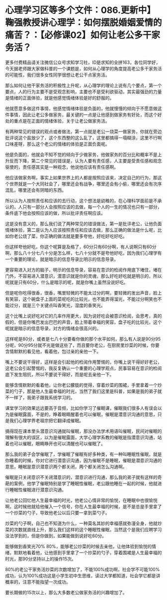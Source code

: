 # 心理学习区等多个文件：086.更新中】鞠强教授讲心理学：如何摆脱婚姻爱情的痛苦？：【必修课02】如何让老公多干家务活？

更多付费精品请关注微信公众号求知学习社，ID是求知的全拼163，各位同学好，今天据老师跟大家做科普的一个课题是，如何从心理学的角度提高老公多干家务活的可能性，我们很多女性同学很想让老公干点家务活。

那么如何让他干家务活的积极性上升呢，从心理学的理论上说有几个要点，第一个要点，人的行为主要不是受观念影响，主要也不是受利欲驱动，其实最强劲的力量是情绪的正面体验，就是他感觉情绪体验是好的舒服的。

他就愿意多做这件事情，他感觉情绪体验是负面的，他就慢慢的倾向于不愿意做这件事情，因此让老公多做家务，最关键的一点是让他感到做家务有好处，而这个好处的重点是在正面的情绪体验，关于让老公做家务活。

有两种常见的错误的观点或者做法，第一点就是老公一烧菜一做家务，你就在旁边批评说这个盐放少了，这个东西整的这么乱了，这里都搞得一塌糊涂，这里不行啊 口味差呀，那么这个老公的情绪的体验是正面负面呢。

他是负面的，他就会不知不觉的倾向于少做家务，他做家务的百分比和概率不是上升反而下降，第二个常见的错误是，认为人要有责任感，人主要是受责任感和观念驱使的，责任感其实是一种观念，他说他应该有责任感啊。

他应该做家务啊，事实上如果世界上的人都是按照应该来，决定自己的行为，那这个世界就是一个大同社会了，哪里还会有战争，哪里还会有小偷，哪里还会有次序混乱，哪里还会有阴暗的东西。

所以认为人按照责任和应该的去行动，这个想法是幼稚的，在心理科学面前是不承认的，人只有一部分人会按照应该的去做，每一个人的一生的情况也只有一部分，条件底下他会按照应该的做，所以批评责任啊应该。

这是没有意义的，那么我们说了两种常见的错误做法，第一是批评老公，让他负面情绪体验，第二是认为人应该按照责任和应该去做，那么正确的做法是什么呢，比如你老公烧了菜，你正确的做法就是要多夸他，好吃好吃好吃。

你这样夸他好吃，你这个呢算是及格了，60分只有60分啊，有人说啊只有60分啊，那么八十分七八十分是怎么样，七八十分就不是夸他好吃，因为我们心理学有一个重要的理论，就是暗示的信息导录比明示的信息导录。

更容易进入对方的脑子，明示的信息导录，容易在意识的检阅作用底下堵住，堵在门外，不容易进入潜意识，潜意识就是你的灵魂，那么好吃好吃就是明示的，所以呢就是只有60分，什么是暗示的呢，就是你嘴上虽然没说好吃。

但是呢你吃得很香，很香，嘴里轻微的不能太过分的啊，要轻微的发出声音，脸上有笑容，这个碗盘子上面的菜呢吃的比较光，也不能弄得溜光，不能过分啊笑也不能过分，就是三个关键点叫香笑光，湿度的香笑光。

这个比嘴上说好吃对它的几率作用更大，因为说好吃会被意识检阅，会思考，真的假的，但是你嘴巴发出巴巴的声音，脸上带着幸福的笑容，盘子吃的比较光，这个呢就是暗示的信息导录，对方的情绪会很高兴的。

这样呢是80分，或者是七八十分要看你做的那个水平如何，那么有人说是90分95分呢，90分95分就不光是做这些了，而且要你老公，在厨房里炒菜的时候，你要含情默默的看见他，看着他，包过亲的亲他一下。

嘴上不要说干得好，这样是会引起他的检阅作用警惕的，你嘴上说干得好好老公，这老公会引起警惕的，我反复确认一个重要的心理学观点，民事容易在意识的检阅底下发生阻抗，所以不要说干得好，而是呢去亲他一下。

能够含情默默的看着他，让你老公朦胧的觉得，穿着炒菜的围裙，手里拿着一个炒菜的勺子，那是他人生最幸福的时光，当然了我们这里是科普，如果是我的弟子就不一样了，我弟子跟我系统学习的。

课堂学习的效果远远要高于音频，比如你学习了催眠课，催眠我们很多人有误会以为是催眠露面，不是的，睁着眼睛醒着也可以催眠，催眠是潜意识沟通的意思，只是我们心理学界老祖宗把它翻译成催眠。

搞得现在课本里头潜意识沟通就叫催眠，那没办法学术用语叫催眠，民间对催眠的理解有很大的误区，以为是催眠露面，大学心理学系教的催眠是指潜意识沟通，站着也可以催眠，眼睛睁开也可以清醒也可以催眠了。

那么我的弟子会学催眠了，学催眠了催眠有好多种类，有一种叫睡眠性催眠，就是你睡着的时候，你对它进行潜意识沟通，因为催眠不是睡眠，催眠是潜意识沟通的意思，睡眠是意识潜意识两个都关闭，两个都关闭怎么沟通啊。

催眠是只关闭意识不关闭潜意识的，潜意识进行沟通，那么我的弟子就有这样的奇葩的案例，他学了催眠特别是学了睡眠性催眠，老公跟他睡在一起的时候，他就进行睡眠性催眠进行潜意识沟通。

让他老公回忆他人生最幸福的时光，他老公心情非常的愉悦，在睡眠中也很愉悦啊，这时候他就给他催入一个信号，你在人生最幸福的时候，是不是总是手里拿了一个炒菜的勺子，导致他老公以后只要一拿到菜勺子。

炒菜的勺子啊，自己也不知道为什么，一种莫名其妙的幸福感就弥漫全身，他就炒菜的次数就直线上升，那么我们这样的这个睡眠性催眠，当然这个是我们应聘学习没法学到的，但是你做到，如果能做到说好吃60分。

能够做到香笑光70% 80%，能够老公炒菜的时候去亲他，让他体验到愉悦的情绪，默默地看着他，让他感到手里拿了一个炒菜的勺子，穿着围裙是人生最幸福的时光，那90分坚持以上的操作15次。

80%的老公干家务活炒菜的次数增加了，不能100%成功啊，社会学不可能100%成功，认为100%成功这是小学生初中生思维，读过大学都知道，社会学它都是讲概率的，注意不能指望一次成功。

要长期做的15次以上，那么大多数老公做家务活的兴趣增加了。